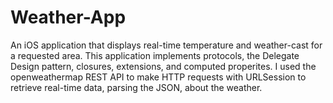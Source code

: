 # Weather-App
 An iOS application that displays real-time temperature and weather-cast for a requested area. 
 This application implements protocols, the Delegate Design pattern, closures, extensions, and computed properites. 
 I used the openweathermap REST API to make HTTP requests with URLSession to retrieve real-time data, parsing the JSON, about the weather. 

